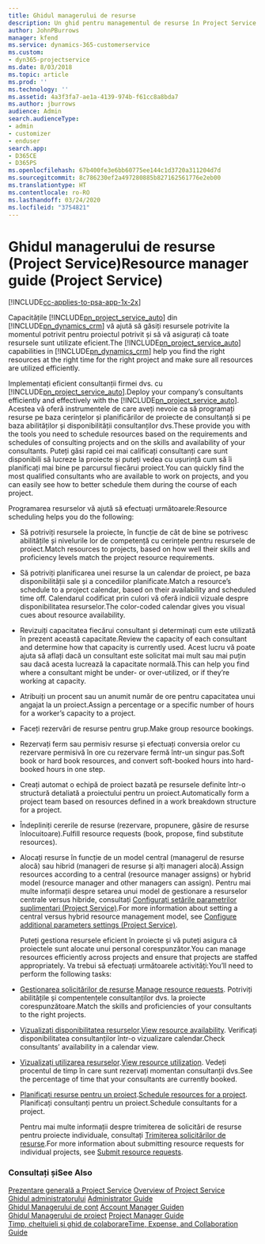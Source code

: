 ```yaml
---
title: Ghidul managerului de resurse
description: Un ghid pentru managementul de resurse în Project Service
author: JohnPBurrows
manager: kfend
ms.service: dynamics-365-customerservice
ms.custom:
- dyn365-projectservice
ms.date: 8/03/2018
ms.topic: article
ms.prod: ''
ms.technology: ''
ms.assetid: 4a3f3fa7-ae1a-4139-974b-f61cc8a8bda7
ms.author: jburrows
audience: Admin
search.audienceType:
- admin
- customizer
- enduser
search.app:
- D365CE
- D365PS
ms.openlocfilehash: 67b400fe3e6bb60775ee144c1d3720a311204d7d
ms.sourcegitcommit: 8c786230ef2a497280885b827162561776e2eb00
ms.translationtype: HT
ms.contentlocale: ro-RO
ms.lasthandoff: 03/24/2020
ms.locfileid: "3754821"
---
```

# <a name="resource-manager-guide-project-service"></a><span data-ttu-id="19ec2-103">Ghidul managerului de resurse (Project Service)</span><span class="sxs-lookup"><span data-stu-id="19ec2-103">Resource manager guide (Project Service)</span></span>

[!INCLUDE[cc-applies-to-psa-app-1x-2x](../includes/cc-applies-to-psa-app-1x-2x.md)]

<span data-ttu-id="19ec2-104">Capacitățile [!INCLUDE[pn_project_service_auto](../includes/pn-project-service-auto.md)] din [!INCLUDE[pn_dynamics_crm](../includes/pn-dynamics-crm.md)] vă ajută să găsiți resursele potrivite la momentul potrivit pentru proiectul potrivit și să vă asigurați că toate resursele sunt utilizate eficient.</span><span class="sxs-lookup"><span data-stu-id="19ec2-104">The [!INCLUDE[pn_project_service_auto](../includes/pn-project-service-auto.md)] capabilities in [!INCLUDE[pn_dynamics_crm](../includes/pn-dynamics-crm.md)] help you find the right resources at the right time for the right project and make sure all resources are utilized efficiently.</span></span>  
  
 <span data-ttu-id="19ec2-105">Implementați eficient consultanții firmei dvs. cu [!INCLUDE[pn_project_service_auto](../includes/pn-project-service-auto.md)].</span><span class="sxs-lookup"><span data-stu-id="19ec2-105">Deploy your company’s consultants efficiently and effectively with the [!INCLUDE[pn_project_service_auto](../includes/pn-project-service-auto.md)].</span></span> <span data-ttu-id="19ec2-106">Acestea vă oferă instrumentele de care aveți nevoie ca să programați resurse pe baza cerințelor și planificărilor de proiecte de consultanță si pe baza abilităților și disponibilității consultanților dvs.</span><span class="sxs-lookup"><span data-stu-id="19ec2-106">These provide you with the tools you need to schedule resources based on the requirements and schedules of consulting projects and on the skills and availability of your consultants.</span></span> <span data-ttu-id="19ec2-107">Puteți găsi rapid cei mai calificați consultanți care sunt disponibili să lucreze la proiecte și puteți vedea cu ușurință cum să îi planificați mai bine pe parcursul fiecărui proiect.</span><span class="sxs-lookup"><span data-stu-id="19ec2-107">You can quickly find the most qualified consultants who are available to work on projects, and you can easily see how to better schedule them during the course of each project.</span></span>  
  
 <span data-ttu-id="19ec2-108">Programarea resurselor vă ajută să efectuați următoarele:</span><span class="sxs-lookup"><span data-stu-id="19ec2-108">Resource scheduling helps you do the following:</span></span>  
  
- <span data-ttu-id="19ec2-109">Să potriviți resursele la proiecte, în funcție de cât de bine se potrivesc abilitățile și nivelurile lor de competență cu cerințele pentru resursele de proiect.</span><span class="sxs-lookup"><span data-stu-id="19ec2-109">Match resources to projects, based on how well their skills and proficiency levels match the project resource requirements.</span></span>  
  
- <span data-ttu-id="19ec2-110">Să potriviți planificarea unei resurse la un calendar de proiect, pe baza disponibilității sale și a concediilor planificate.</span><span class="sxs-lookup"><span data-stu-id="19ec2-110">Match a resource’s schedule to a project calendar, based on their availability and scheduled time off.</span></span> <span data-ttu-id="19ec2-111">Calendarul codificat prin culori vă oferă indicii vizuale despre disponibilitatea resurselor.</span><span class="sxs-lookup"><span data-stu-id="19ec2-111">The color-coded calendar gives you visual cues about resource availability.</span></span>  
  
- <span data-ttu-id="19ec2-112">Revizuiți capacitatea fiecărui consultant și determinați cum este utilizată în prezent această capacitate.</span><span class="sxs-lookup"><span data-stu-id="19ec2-112">Review the capacity of each consultant and determine how that capacity is currently used.</span></span> <span data-ttu-id="19ec2-113">Acest lucru vă poate ajuta să aflați dacă un consultant este solicitat mai mult sau mai puțin sau dacă acesta lucrează la capacitate normală.</span><span class="sxs-lookup"><span data-stu-id="19ec2-113">This can help you find where a consultant might be under- or over-utilized, or if they’re working at capacity.</span></span>  
  
- <span data-ttu-id="19ec2-114">Atribuiți un procent sau un anumit număr de ore pentru capacitatea unui angajat la un proiect.</span><span class="sxs-lookup"><span data-stu-id="19ec2-114">Assign a percentage or a specific number of hours for a worker’s capacity to a project.</span></span>  
  
- <span data-ttu-id="19ec2-115">Faceți rezervări de resurse pentru grup.</span><span class="sxs-lookup"><span data-stu-id="19ec2-115">Make group resource bookings.</span></span>  
  
- <span data-ttu-id="19ec2-116">Rezervați ferm sau permisiv resurse și efectuați conversia orelor cu rezervare permisivă în ore cu rezervare fermă într-un singur pas.</span><span class="sxs-lookup"><span data-stu-id="19ec2-116">Soft book or hard book resources, and convert soft-booked hours into hard-booked hours in one step.</span></span>  
  
- <span data-ttu-id="19ec2-117">Creați automat o echipă de proiect bazată pe resursele definite într-o structură detaliată a proiectului pentru un proiect.</span><span class="sxs-lookup"><span data-stu-id="19ec2-117">Automatically form a project team based on resources defined in a work breakdown structure for a project.</span></span>  
  
- <span data-ttu-id="19ec2-118">Îndepliniți cererile de resurse (rezervare, propunere, găsire de resurse înlocuitoare).</span><span class="sxs-lookup"><span data-stu-id="19ec2-118">Fulfill resource requests (book, propose, find substitute resources).</span></span>  
  
- <span data-ttu-id="19ec2-119">Alocați resurse în funcție de un model central (managerul de resurse alocă) sau hibrid (manageri de resurse și alți manageri alocă).</span><span class="sxs-lookup"><span data-stu-id="19ec2-119">Assign resources according to a central (resource manager assigns) or hybrid model (resource manager and other managers can assign).</span></span> <span data-ttu-id="19ec2-120">Pentru mai multe informații despre setarea unui model de gestionare a resurselor centrale versus hibride, consultați [Configurați setările parametrilor suplimentari (Project Service)](../project-service/configure-additional-parameters-settings.md).</span><span class="sxs-lookup"><span data-stu-id="19ec2-120">For more information about setting a central versus hybrid resource management model, see [Configure additional parameters settings (Project Service)](../project-service/configure-additional-parameters-settings.md).</span></span>  
  
  <span data-ttu-id="19ec2-121">Puteți gestiona resursele eficient în proiecte și vă puteți asigura că proiectele sunt alocate unui personal corespunzător.</span><span class="sxs-lookup"><span data-stu-id="19ec2-121">You can manage resources efficiently across projects and ensure that projects are staffed appropriately.</span></span> <span data-ttu-id="19ec2-122">Va trebui să efectuați următoarele activități:</span><span class="sxs-lookup"><span data-stu-id="19ec2-122">You’ll need to perform the following tasks:</span></span>  
  
- <span data-ttu-id="19ec2-123">[Gestionarea solicitărilor de resurse](../project-service/manage-resource-requests.md).</span><span class="sxs-lookup"><span data-stu-id="19ec2-123">[Manage resource requests](../project-service/manage-resource-requests.md).</span></span> <span data-ttu-id="19ec2-124">Potriviți abilitățile și compentențele consultanților dvs. la proiecte corespunzătoare.</span><span class="sxs-lookup"><span data-stu-id="19ec2-124">Match the skills and proficiencies of your consultants to the right projects.</span></span>  
  
- <span data-ttu-id="19ec2-125">[Vizualizați disponibilitatea resurselor](../project-service/view-resource-availability.md).</span><span class="sxs-lookup"><span data-stu-id="19ec2-125">[View resource availability](../project-service/view-resource-availability.md).</span></span> <span data-ttu-id="19ec2-126">Verificați disponibilitatea consultanților într-o vizualizare calendar.</span><span class="sxs-lookup"><span data-stu-id="19ec2-126">Check consultants’ availability in a calendar view.</span></span>  
  
- <span data-ttu-id="19ec2-127">[Vizualizați utilizarea resurselor](../project-service/view-resource-utilization.md).</span><span class="sxs-lookup"><span data-stu-id="19ec2-127">[View resource utilization](../project-service/view-resource-utilization.md).</span></span> <span data-ttu-id="19ec2-128">Vedeți procentul de timp în care sunt rezervați momentan consultanții dvs.</span><span class="sxs-lookup"><span data-stu-id="19ec2-128">See the percentage of time that your consultants are currently booked.</span></span>  
  
- <span data-ttu-id="19ec2-129">[Planificați resurse pentru un proiect](../project-service/schedule-resources-project.md).</span><span class="sxs-lookup"><span data-stu-id="19ec2-129">[Schedule resources for a project](../project-service/schedule-resources-project.md).</span></span> <span data-ttu-id="19ec2-130">Planificați consultanți pentru un proiect.</span><span class="sxs-lookup"><span data-stu-id="19ec2-130">Schedule consultants for a project.</span></span>  
  
  <span data-ttu-id="19ec2-131">Pentru mai multe informații despre trimiterea de solicitări de resurse pentru proiecte individuale, consultați [Trimiterea solicitărilor de resurse](../project-service/submit-resource-requests.md).</span><span class="sxs-lookup"><span data-stu-id="19ec2-131">For more information about submitting resource requests for individual projects, see [Submit resource requests](../project-service/submit-resource-requests.md).</span></span>  
  
### <a name="see-also"></a><span data-ttu-id="19ec2-132">Consultați și</span><span class="sxs-lookup"><span data-stu-id="19ec2-132">See Also</span></span>  
 <span data-ttu-id="19ec2-133">[Prezentare generală a Project Service](../project-service/overview.md) </span><span class="sxs-lookup"><span data-stu-id="19ec2-133">[Overview of Project Service](../project-service/overview.md) </span></span>  
 <span data-ttu-id="19ec2-134">[Ghidul administratorului](../project-service/admin-guide.md) </span><span class="sxs-lookup"><span data-stu-id="19ec2-134">[Administrator Guide](../project-service/admin-guide.md) </span></span>  
 <span data-ttu-id="19ec2-135">[Ghidul Managerului de cont](../project-service/account-manager-guide.md) </span><span class="sxs-lookup"><span data-stu-id="19ec2-135">[Account Manager Guiden](../project-service/account-manager-guide.md) </span></span>  
 <span data-ttu-id="19ec2-136">[Ghidul Managerului de proiect](../project-service/project-manager-guide.md) </span><span class="sxs-lookup"><span data-stu-id="19ec2-136">[Project Manager Guide](../project-service/project-manager-guide.md) </span></span>  
 [<span data-ttu-id="19ec2-137">Timp, cheltuieli și ghid de colaborare</span><span class="sxs-lookup"><span data-stu-id="19ec2-137">Time, Expense, and Collaboration Guide</span></span>](../project-service/time-expense-collaboration-guide.md)
